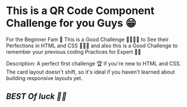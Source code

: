 # This is a QR Code Component Challenge for you Guys 😁

For the Beginner Fam 🐥 This is a Good Challenge 🤜🏻🤛🏻 to See their Perfections in HTML and CSS 👨🏻‍💻 and also this is a Good Challenge to remember your previous coding Practices for Expert 👍🏻

Description: A perfect first challenge 🏆 if you're new to HTML and CSS. The card layout doesn't shift, so it's ideal if you haven't learned about building responsive layouts yet.

## *BEST Of luck 👍🏻*
